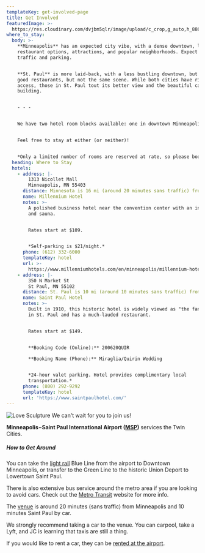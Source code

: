 ```yaml
---
templateKey: get-involved-page
title: Get Involved
featuredImage: >-
  https://res.cloudinary.com/dvjbm5qlr/image/upload/c_crop,g_auto,h_886,w_3208/v1581403478/DSC_0167_17043.NEF_tngvwj.jpg
where_to_stay:
  body: >-
    **Minneapolis** has an expected city vibe, with a dense downtown, lots of
    restaurant options, attractions, and popular neighborhoods. Expect city
    traffic and parking.


    **St. Paul** is more laid-back, with a less bustling downtown, but plenty of
    good restaurants, but not the same scene. While both cities have river
    access, those in St. Paul tout its better view and the beautiful capitol
    building.


    - - -


    We have two hotel room blocks available: one in downtown Minneapolis and one in downtown Saint Paul.


    Feel free to stay at either (or neither)!


    *Only a limited number of rooms are reserved at rate, so please book early.*
  heading: Where to Stay
  hotels:
    - address: |-
        1313 Nicollet Mall
        Minneapolis, MN 55403
      distance: Minnesota is 16 mi (around 20 minutes sans traffic) from our venue.
      name: Millennium Hotel
      notes: >-
        A polished business hotel near the convention center with an indoor pool
        and sauna.


        Rates start at $109.


        *Self-parking is $21/night.*
      phone: (612) 332-6000
      templateKey: hotel
      url: >-
        https://www.millenniumhotels.com/en/minneapolis/millennium-hotel-minneapolis/
    - address: |-
        350 N Market St
        St Paul, MN 55102
      distance: St. Paul is 10 mi (around 10 minutes sans traffic) from our venue.
      name: Saint Paul Hotel
      notes: >-
        Built in 1910, this historic hotel is widely viewed as "the fancy one"
        in St. Paul and has a much-lauded restaurant.


        Rates start at $149.


        **Booking Code (Online):** 200620QUIR  

        **Booking Name (Phone):** Miraglia/Quirin Wedding


        *24-hour valet parking. Hotel provides complimentary local
        transportation.*
      phone: (800) 292-9292
      templateKey: hotel
      url: 'https://www.saintpaulhotel.com/'
---
```

![Love Sculpture](https://res.cloudinary.com/dvjbm5qlr/image/upload/c_crop,g_north,h_3450,w_3024/v1581202922/get_involved/IMG_2250_kwlped.jpg) We can't wait for you to join us!

**Minneapolis−Saint Paul International Airport ([MSP](https://www.mspairport.com/))** services the Twin Cities.

##### How to Get Around

You can take the [light rail](https://www.metrotransit.org/metro) Blue Line from the airport to Downtown Minneapolis, or transfer to the Green Line to the historic Union Deport to Lowertown Saint Paul.

There is also extensive bus service around the metro area if you are looking to avoid cars. Check out the [Metro Transit](https://www.metrotransit.org/trip-planner) website for more info.

The [venue](https://www.google.com/maps/place/Bruentrup+Heritage+Farm+and+the+Maplewood+Historical+Society/@45.035173,-93.0090352,15z/data=!4m5!3m4!1s0x0:0xf2366bbf258a29da!8m2!3d45.035173!4d-93.0090352) is around 20 minutes (sans traffic) from Minneapolis and 10 minutes Saint Paul by car.

We strongly recommend taking a car to the venue. You can carpool, take a Lyft, and JC is learning that taxis are still a thing.

If you would like to rent a car, they can be [rented at the airport](https://www.mspairport.com/directions/ground-transportation/car-rentals).
